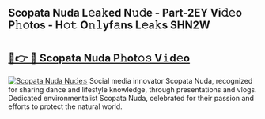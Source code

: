 ## Scopata Nuda L𝚎a𝚔ed N𝚞𝚍e - Part-2EY Vi𝚍𝚎o P𝚑𝚘tos - H𝚘𝚝 O𝚗𝚕yf𝚊ns L𝚎a𝚔s SHN2W

# <h2><a href="http://kf4w3u.oniu.top/?m=Scopata+Nuda">🔗👉 🔴 Scopata Nuda P𝚑ot𝚘𝚜 V𝚒d𝚎o</a></h2>

[![Scopata Nuda Nu𝚍e𝚜](https://i.imgur.com/0qMVB7G.gif)](http://kf4w3u.oniu.top/?m=Scopata+Nuda)
Social media innovator Scopata Nuda, recognized for sharing dance and lifestyle knowledge, through presentations and vlogs. Dedicated environmentalist Scopata Nuda, celebrated for their passion and efforts to protect the natural world.  
